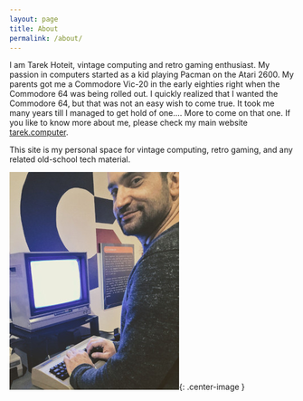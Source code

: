```yaml
---
layout: page
title: About
permalink: /about/
---
```


I am Tarek Hoteit, vintage computing and retro gaming enthusiast. My passion in computers started as a kid playing Pacman on the Atari 2600. My parents got me a Commodore Vic-20 in the early eighties right when the Commodore 64 was being rolled out. I quickly realized that I wanted the Commodore 64, but that was not an easy wish to come true. It took me many years till I managed to get hold of one.... More to come on that one. If you like to know more about me, please check my main website [tarek.computer](https://www.tarek.computer).

This site is my personal space for vintage computing, retro gaming, and any related old-school tech material.

![Tarek with a C64](/assets/images/tarek-c64.jpg){: .center-image }
